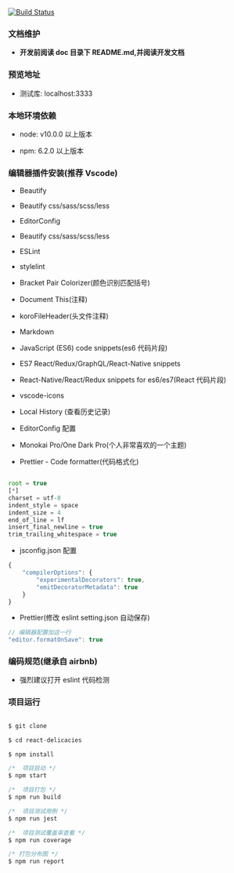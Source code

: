 <!--
 * @Description: zhongshu React PC
 * @Author: 廉恒凯
 * @Date: 2019-08-24 10:38:04
 * @LastEditTime : 2020-01-11 21:54:33
 * @LastEditors  : Please set LastEditors
 -->

[![Build Status](https://travis-ci.org/chris-paul/react-delicacies.svg?branch=master)](https://travis-ci.org/chris-paul/react-delicacies)

### 文档维护

-   **开发前阅读 doc 目录下 README.md,并阅读开发文档**

### 预览地址

-   测试库: localhost:3333

### 本地环境依赖

-   node: v10.0.0 以上版本

-   npm: 6.2.0 以上版本

### 编辑器插件安装(推荐 Vscode)

-   Beautify

-   Beautify css/sass/scss/less

-   EditorConfig

-   Beautify css/sass/scss/less

-   ESLint

-   stylelint

-   Bracket Pair Colorizer(颜色识别匹配括号)

-   Document This(注释)

-   koroFileHeader(头文件注释)

-   Markdown

-   JavaScript (ES6) code snippets(es6 代码片段)

-   ES7 React/Redux/GraphQL/React-Native snippets

-   React-Native/React/Redux snippets for es6/es7(React 代码片段)

-   vscode-icons

-   Local History (查看历史记录)

-   EditorConfig 配置

-   Monokai Pro/One Dark Pro(个人非常喜欢的一个主题)

-   Prettier - Code formatter(代码格式化)

```javascript

root = true
[*]
charset = utf-8
indent_style = space
indent_size = 4
end_of_line = lf
insert_final_newline = true
trim_trailing_whitespace = true

```

-   jsconfig.json 配置

```javascript
{
    "compilerOptions": {
        "experimentalDecorators": true,
        "emitDecoratorMetadata": true
    }
}
```

-   Prettier(修改 eslint setting.json 自动保存)

```javascript
// 编辑器配置加这一行
"editor.formatOnSave": true
```

### 编码规范(继承自 airbnb)

-   强烈建议打开 eslint 代码检测

### 项目运行

```javascript

$ git clone

$ cd react-delicacies

$ npm install

/*  项目启动 */
$ npm start

/*  项目打包 */
$ npm run build

/*  项目测试用例 */
$ npm run jest

/*  项目测试覆盖率查看 */
$ npm run coverage

/* 打包分布图 */
$ npm run report

```
